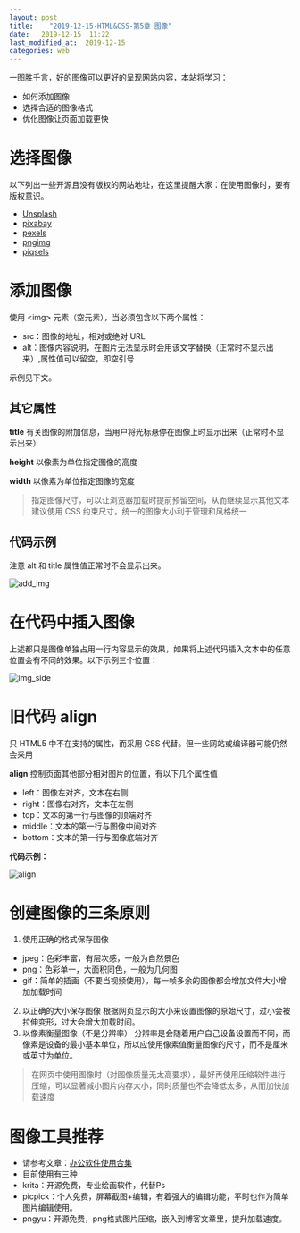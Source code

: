 ```yaml
---
layout: post
title:    "2019-12-15-HTML&CSS-第5章 图像"
date:   2019-12-15  11:22 
last_modified_at:  2019-12-15 
categories: web
---
```


一图胜千言，好的图像可以更好的呈现网站内容，本站将学习：

- 如何添加图像
- 选择合适的图像格式
- 优化图像让页面加载更快

# 选择图像

以下列出一些开源且没有版权的网站地址，在这里提醒大家：在使用图像时，要有版权意识。

- [Unsplash](https://unsplash.com/)
- [pixabay](https://pixabay.com/)
- [pexels](https://www.pexels.com/)
- [pngimg](http://pngimg.com/)
- [piqsels](https://www.piqsels.com/)


# 添加图像

使用 \<img> 元素（空元素），当必须包含以下两个属性：

- src：图像的地址，相对或绝对 URL
- alt：图像内容说明，在图片无法显示时会用该文字替换（正常时不显示出来）,属性值可以留空，即空引号

示例见下文。

## 其它属性

**title** 
有关图像的附加信息，当用户将光标悬停在图像上时显示出来（正常时不显示出来）

**height**
以像素为单位指定图像的高度

**width**
以像素为单位指定图像的宽度

>指定图像尺寸，可以让浏览器加载时提前预留空间，从而继续显示其他文本
>建议使用 CSS 约束尺寸，统一的图像大小利于管理和风格统一

## 代码示例

注意 alt 和 title 属性值正常时不会显示出来。

![add_img](https://raw.githubusercontent.com/LonlyPan/LonlyPan.github.io/master/images/Posts/2019-12-15-HTML&CSS-第5章_图像/add_img.png)

# 在代码中插入图像

上述都只是图像单独占用一行内容显示的效果，如果将上述代码插入文本中的任意位置会有不同的效果。以下示例三个位置：

![img_side](https://raw.githubusercontent.com/LonlyPan/LonlyPan.github.io/master/images/Posts/2019-12-15-HTML&CSS-第5章_图像/img_side.png)

# 旧代码 align

只 HTML5 中不在支持的属性，而采用 CSS 代替。但一些网站或编译器可能仍然会采用

**align**
控制页面其他部分相对图片的位置，有以下几个属性值
- left：图像左对齐，文本在右侧
- right：图像右对齐，文本在左侧
- top：文本的第一行与图像的顶端对齐
- middle：文本的第一行与图像中间对齐
- bottom：文本的第一行与图像底端对齐

**代码示例：**

![align](https://raw.githubusercontent.com/LonlyPan/LonlyPan.github.io/master/images/Posts/2019-12-15-HTML&CSS-第5章_图像/align.png)

# 创建图像的三条原则

1. 使用正确的格式保存图像
  - jpeg：色彩丰富，有层次感，一般为自然景色
  - png：色彩单一，大面积同色，一般为几何图
  - gif：简单的插画（不要当视频使用），每一帧多余的图像都会增加文件大小增加加载时间
2. 以正确的大小保存图像
根据网页显示的大小来设置图像的原始尺寸，过小会被拉伸变形，过大会增大加载时间。
3. 以像素衡量图像（不是分辨率）
分辨率是会随着用户自己设备设置而不同，而像素是设备的最小基本单位，所以应使用像素值衡量图像的尺寸，而不是厘米或英寸为单位。

>在网页中使用图像时（对图像质量无太高要求），最好再使用压缩软件进行压缩，可以显著减小图片内存大小，同时质量也不会降低太多，从而加快加载速度

# 图像工具推荐

- 请参考文章：[办公软件使用合集](https://lonlypan.com/archivers/办公软件使用合集)
- 目前使用有三种
- krita：开源免费，专业绘画软件，代替Ps
- picpick：个人免费，屏幕截图+编辑，有着强大的编辑功能，平时也作为简单图片编辑使用。
- pngyu：开源免费，png格式图片压缩，嵌入到博客文章里，提升加载速度。









